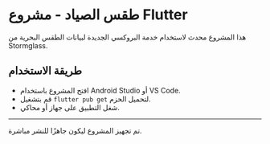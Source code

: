 
# طقس الصياد - مشروع Flutter

هذا المشروع محدث لاستخدام خدمة البروكسي الجديدة لبيانات الطقس البحرية من Stormglass.

## طريقة الاستخدام

- افتح المشروع باستخدام Android Studio أو VS Code.
- قم بتشغيل `flutter pub get` لتحميل الحزم.
- شغل التطبيق على جهاز أو محاكي.

---

تم تجهيز المشروع ليكون جاهزًا للنشر مباشرة.
